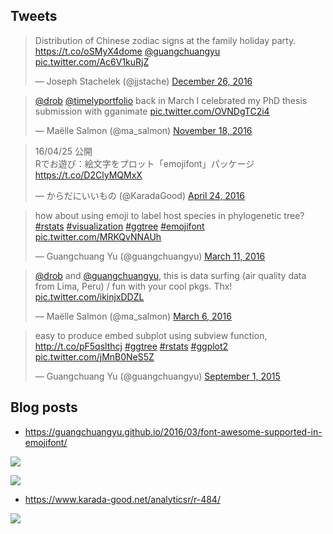 <!-- AddToAny BEGIN -->
<div class="a2a_kit a2a_kit_size_32 a2a_default_style">
<a class="a2a_dd" href="//www.addtoany.com/share"></a>
<a class="a2a_button_facebook"></a>
<a class="a2a_button_twitter"></a>
<a class="a2a_button_google_plus"></a>
<a class="a2a_button_pinterest"></a>
<a class="a2a_button_reddit"></a>
<a class="a2a_button_sina_weibo"></a>
<a class="a2a_button_wechat"></a>
<a class="a2a_button_douban"></a>
</div>
<script async src="//static.addtoany.com/menu/page.js"></script>
<!-- AddToAny END -->

<link rel="stylesheet" href="https://guangchuangyu.github.io/css/font-awesome.min.css">

## <i class="fa fa-twitter"></i> Tweets

<blockquote class="twitter-tweet" data-lang="en"><p lang="en" dir="ltr">Distribution of Chinese zodiac signs at the family holiday party. <a href="https://t.co/oSMyX4dome">https://t.co/oSMyX4dome</a> <a href="https://twitter.com/guangchuangyu">@guangchuangyu</a> <a href="https://t.co/Ac6V1kuRjZ">pic.twitter.com/Ac6V1kuRjZ</a></p>&mdash; Joseph Stachelek (@jjstache) <a href="https://twitter.com/jjstache/status/813459335930056704">December 26, 2016</a></blockquote>

<blockquote class="twitter-tweet" data-lang="en"><p lang="en" dir="ltr"><a href="https://twitter.com/drob">@drob</a> <a href="https://twitter.com/timelyportfolio">@timelyportfolio</a> back in March I celebrated my PhD thesis submission with gganimate <a href="https://t.co/OVNDgTC2i4">pic.twitter.com/OVNDgTC2i4</a></p>&mdash; Maëlle Salmon (@ma_salmon) <a href="https://twitter.com/ma_salmon/status/799729775979806720">November 18, 2016</a></blockquote>


<blockquote class="twitter-tweet" data-lang="en"><p lang="ja" dir="ltr">16/04/25 公開<br>Rでお遊び：絵文字をプロット「emojifont」パッケージ <a href="https://t.co/D2ClyMQMxX">https://t.co/D2ClyMQMxX</a></p>&mdash; からだにいいもの (@KaradaGood) <a href="https://twitter.com/KaradaGood/status/724342323157454848">April 24, 2016</a></blockquote>

<blockquote class="twitter-tweet" data-lang="en"><p lang="en" dir="ltr">how about using emoji to label host species in phylogenetic tree? <a href="https://twitter.com/hashtag/rstats?src=hash">#rstats</a> <a href="https://twitter.com/hashtag/visualization?src=hash">#visualization</a> <a href="https://twitter.com/hashtag/ggtree?src=hash">#ggtree</a> <a href="https://twitter.com/hashtag/emojifont?src=hash">#emojifont</a> <a href="https://t.co/MRKQvNNAUh">pic.twitter.com/MRKQvNNAUh</a></p>&mdash; Guangchuang Yu (@guangchuangyu) <a href="https://twitter.com/guangchuangyu/status/708160510441566211">March 11, 2016</a></blockquote>

<blockquote class="twitter-tweet" data-lang="en"><p lang="en" dir="ltr"><a href="https://twitter.com/drob">@drob</a> and <a href="https://twitter.com/guangchuangyu">@guangchuangyu</a>, this is data surfing (air quality data from Lima, Peru) / fun with your cool pkgs. Thx! <a href="https://t.co/ikinjxDDZL">pic.twitter.com/ikinjxDDZL</a></p>&mdash; Maëlle Salmon (@ma_salmon) <a href="https://twitter.com/ma_salmon/status/706490090609106944">March 6, 2016</a></blockquote>

<blockquote class="twitter-tweet" data-lang="en"><p lang="en" dir="ltr">easy to produce embed subplot using subview function, <a href="http://t.co/pF5qslthcj">http://t.co/pF5qslthcj</a> <a href="https://twitter.com/hashtag/ggtree?src=hash">#ggtree</a> <a href="https://twitter.com/hashtag/rstats?src=hash">#rstats</a> <a href="https://twitter.com/hashtag/ggplot2?src=hash">#ggplot2</a> <a href="http://t.co/jMnB0NeS5Z">pic.twitter.com/jMnB0NeS5Z</a></p>&mdash; Guangchuang Yu (@guangchuangyu) <a href="https://twitter.com/guangchuangyu/status/638734888187752448">September 1, 2015</a></blockquote>

<script async src="//platform.twitter.com/widgets.js" charset="utf-8"></script>


## <i class="fa fa-wordpress"></i> Blog posts

+ <https://guangchuangyu.github.io/2016/03/font-awesome-supported-in-emojifont/>

![](http://guangchuangyu.github.io/blog_images/2016/douban_emoji.jpg)

![](https://raw.githubusercontent.com/GuangchuangYu/emojifont/master/vignettes/figures/fontawesome.png)


+ <https://www.karada-good.net/analyticsr/r-484/>

![](https://www.karada-good.net/wp/wp-content/uploads/2016/04/baseemoji-320x314.png)


